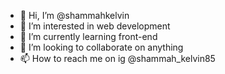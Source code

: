 - 👋 Hi, I’m @shammahkelvin
- 👀 I’m interested in web development 
- 🌱 I’m currently learning front-end
- 💞️ I’m looking to collaborate on anything
- 📫 How to reach me on ig @shammah_kelvin85

<!---
shammahkelvin/shammahkelvin is a ✨ special ✨ repository because its `README.md` (this file) appears on your GitHub profile.
You can click the Preview link to take a look at your changes.
--->
